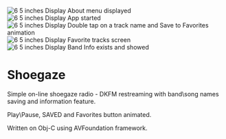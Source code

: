 ![6 5 inches Display About menu displayed](https://user-images.githubusercontent.com/63192967/121852552-53834680-ccf8-11eb-83b7-f96629ab2d04.png)
![6 5 inches Display App started](https://user-images.githubusercontent.com/63192967/121852631-7150ab80-ccf8-11eb-9f70-a84033f0aaea.png)
![6 5 inches Display Double tap on a track name and Save to Favorites animation](https://user-images.githubusercontent.com/63192967/121852736-947b5b00-ccf8-11eb-9937-f3d72287d7c1.png)
![6 5 inches Display Favorite tracks screen](https://user-images.githubusercontent.com/63192967/121852836-b4ab1a00-ccf8-11eb-8d58-3a9f3adb91a8.png)
![6 5 inches Display Band Info exists and showed](https://user-images.githubusercontent.com/63192967/121852910-d6a49c80-ccf8-11eb-80d9-17ba4d2b5cc7.png)
# Shoegaze
Simple on-line shoegaze radio - DKFM restreaming with band\song names saving and information feature. 

Play\Pause, SAVED and Favorites button animated.

Written on Obj-C using AVFoundation framework.

